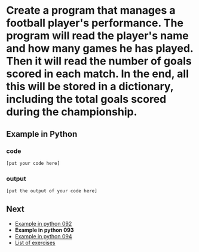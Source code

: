 # Create a program that manages a football player's performance. The program will read the player's name and how many games he has played. Then it will read the number of goals scored in each match. In the end, all this will be stored in a dictionary, including the total goals scored during the championship.

## Example in Python

### code

``` python
[put your code here]
```

### output

```
[put the output of your code here]
```

## Next

- [Example in python 092](../../092/python)
- **Example in python 093**
- [Example in python 094](../../094/python)
- [List of exercises](../..)
